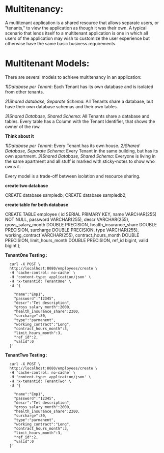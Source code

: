 # Multitenancy:

A multitenant application is a shared resource that allows separate users, or "tenants," to view the application as though it was their own. A typical scenario that lends itself to a multitenant application is one in which all users of the application may wish to customize the user experience but otherwise have the same basic business requirements

# Multitenant Models:
There are several models to achieve multitenancy in an application:

 _1)Database per Tenant_: Each Tenant has its own database and is isolated from other tenants.

 _2)Shared database, Separate Schema_: All Tenants share a database, but have their own database schemas and their own tables.

 _3)Shared Database, Shared Schema_: All Tenants share a database and tables. Every table has a Column with the Tenant Identifier, that shows the owner of the row.

**Think about it**

 _1)Database per Tenant_: Every Tenant has its own house.
 _2)Shared Database, Separate Schema_: Every Tenant in the same building, but has its own apartment.
 _3)Shared Database, Shared Schema_: Everyone is living in the same apartment and all stuff is marked with sticky-notes to show who owns it.

Every model is a trade-off between isolation and resource sharing.

**create two database**

CREATE database sampledb;
CREATE database sampledb2;

**create table for both database**

CREATE TABLE employee
    (
        id SERIAL PRIMARY KEY,
        name VARCHAR(255) NOT NULL,
        password VARCHAR(255),
        descr VARCHAR(255),
        gross_salary_month DOUBLE PRECISION,
        health_insurance_share DOUBLE PRECISION,
        surcharge DOUBLE PRECISION,
        type VARCHAR(255),
        working_contract VARCHAR(255),
        contract_hours_month DOUBLE PRECISION,
        limit_hours_month DOUBLE PRECISION,
        ref_id bigint,
        valid bigint
    );
    
    
**TenantOne Testing :**
```
  curl -X POST \
  http://localhost:8080/employees/create \
  -H 'cache-control: no-cache' \
  -H 'content-type: application/json' \
  -H 'x-tenantid: TenantOne' \
  -d '{

	"name":"Emp1",
	"password":"12345",
	"descr":"Tet description",
	"gross_salary_month":2000,
	"health_insurance_share":2300,
	"surcharge":30,
	"type":"parmanent",
	"working_contract":"Long",
	"contract_hours_month":3,
	"limit_hours_month":3,
	"ref_id":2,
	"valid":0
  }'
```

**TenantTwo Testing :**
```
  curl -X POST \
  http://localhost:8080/employees/create \
  -H 'cache-control: no-cache' \
  -H 'content-type: application/json' \
  -H 'x-tenantid: TenantTwo' \
  -d '{

	"name":"Emp1",
	"password":"12345",
	"descr":"Tet description",
	"gross_salary_month":2000,
	"health_insurance_share":2300,
	"surcharge":30,
	"type":"parmanent",
	"working_contract":"Long",
	"contract_hours_month":3,
	"limit_hours_month":3,
	"ref_id":2,
	"valid":0
  }'
```